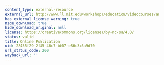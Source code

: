 ```yaml
---
content_type: external-resource
external_url: http://www.ll.mit.edu/workshops/education/videocourses/antennas/index.html
has_external_license_warning: true
hide_download: true
hide_download_original: null
license: https://creativecommons.org/licenses/by-nc-sa/4.0/
status: valid
title: Online Publication
uid: 28455f29-2f85-46c7-b007-e86c3c6a9d70
url_status_code: 200
wayback_url: ''
---
```

